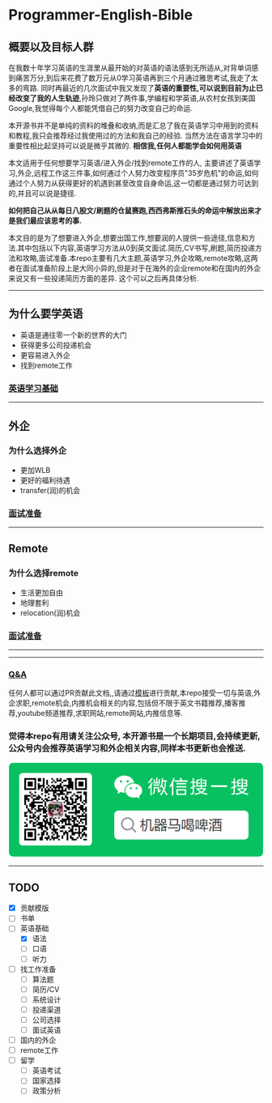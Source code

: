 # Programmer-English-Bible

## 概要以及目标人群
在我数十年学习英语的生涯里从最开始的对英语的语法感到无所适从,对背单词感到痛苦万分,到后来花费了数万元从0学习英语再到三个月通过雅思考试,我走了太多的弯路. 同时再最近的几次面试中我又发现了**英语的重要性,可以说到目前为止已经改变了我的人生轨迹**,孙玲只做对了两件事,学编程和学英语,从农村女孩到美国Google,我觉得每个人都能凭借自己的努力改变自己的命运. 

本开源书并不是单纯的资料的堆叠和收纳,而是汇总了我在英语学习中用到的资料和教程,我只会推荐经过我使用过的方法和我自己的经验. 当然方法在语言学习中的重要性相比起坚持可以说是微乎其微的. **相信我,任何人都能学会如何用英语**



本文适用于任何想要学习英语/进入外企/找到remote工作的人, 主要讲述了英语学习,外企,远程工作这三件事,如何通过个人努力改变程序员"35岁危机"的命运,如何通过个人努力从获得更好的机遇到甚至改变自身命运,这一切都是通过努力可达到的,并且可以说是捷径. 

**如何把自己从从每日八股文/刷题的仓鼠赛跑,西西弗斯推石头的命运中解放出来才是我们最应该思考的事.**

本文目的是为了想要进入外企,想要出国工作,想要润的人提供一些途径,信息和方法.其中包括以下内容,英语学习方法从0到英文面试.简历,CV书写,刷题,简历投递方法和攻略,面试准备.本repo主要有几大主题,英语学习,外企攻略,remote攻略,这两者在面试准备阶段上是大同小异的,但是对于在海外的企业remote和在国内的外企来说又有一些投递简历方面的差异. 这个可以之后再具体分析.


---
## 为什么要学英语
- 英语是通往零一个新的世界的大门
- 获得更多公司投递机会
- 更容易进入外企
- 找到remote工作

### [英语学习基础](/Language/EnglishBasic.md)
---
## 外企

### 为什么选择外企
- 更加WLB
- 更好的福利待遇
- transfer(润)的机会

### [面试准备](/Job/Preparation.md)

---
## Remote
### 为什么选择remote
- 生活更加自由
- 地理套利
- relocation(润)机会

### [面试准备](/Job/Preparation.md)

---


---
### [Q&A](./job/QA.md)

任何人都可以通过PR贡献此文档,,请通过[模板](/Resources/template.md)进行贡献,本repo接受一切与英语,外企求职,remote机会,内推机会相关的内容,包括但不限于英文书籍推荐,播客推荐,youtube频道推荐,求职网站,remote网站,内推信息等.

### 觉得本repo有用请关注公众号, 本开源书是一个长期项目,会持续更新,公众号内会推荐英语学习和外企相关内容,同样本书更新也会推送.
![我的公众号](./Resources/Images/publicQC.png)

---
## TODO
- [x] 贡献模版
- [ ] 书单
- [ ] 英语基础
  - [x] 语法
  - [ ] 口语
  - [ ] 听力
- [ ] 找工作准备
  - [ ] 算法题
  - [ ] 简历/CV
  - [ ] 系统设计
  - [ ] 投递渠道
  - [ ] 公司选择
  - [ ] 面试英语
- [ ] 国内的外企
- [ ] remote工作
- [ ] 留学
  - [ ] 英语考试
  - [ ] 国家选择
  - [ ] 政策分析
